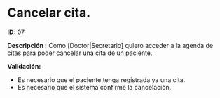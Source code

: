 # Cancelar cita.
**ID:** 07

**Descripción :** 
Como [Doctor|Secretario] quiero acceder a la agenda de citas para poder cancelar una cita de un paciente.

**Validación:**
* Es necesario que el paciente tenga registrada ya una cita.
* Es necesario que el sistema confirme la cancelación.
